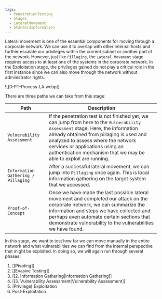```yaml
---
tags:
  - PenetrationTesting
  - Stages
  - LateralMovement
  - StandardInformation
---
```

Lateral movement is one of the essential components for moving through a corporate network. We can use it to overlap with other internal hosts and further escalate our privileges within the current subnet or another part of the network. However, just like `Pillaging`, the `Lateral Movement` stage requires access to at least one of the systems in the corporate network. In the Exploitation stage, the privileges gained do not play a critical role in the first instance since we can also move through the network without administrator rights.

![[0-PT-Process-LA.webp]]

There are three paths we can take from this stage:

| **Path**                            | **Description**                                                                                                                                                                                                                                                                                                           |
| ----------------------------------- | ------------------------------------------------------------------------------------------------------------------------------------------------------------------------------------------------------------------------------------------------------------------------------------------------------------------------- |
| `Vulnerability Assessment`          | If the penetration test is not finished yet, we can jump from here to the `Vulnerability Assessment` stage. Here, the information already obtained from pillaging is used and analyzed to assess where the network services or applications using an authentication mechanism that we may be able to exploit are running. |
| `Information Gathering / Pillaging` | After a successful lateral movement, we can jump into `Pillaging` once again. This is local information gathering on the target system that we accessed.                                                                                                                                                                  |
| `Proof-of-Concept`                  | Once we have made the last possible lateral movement and completed our attack on the corporate network, we can summarize the information and steps we have collected and perhaps even automate certain sections that demonstrate vulnerability to the vulnerabilities we have found.                                      |

In this stage, we want to test how far we can move manually in the entire network and what vulnerabilities we can find from the internal perspective that might be exploited. In doing so, we will again run through several phases:

1. [[Pivoting]]
2. [[Evasive Testing]]
3. [[2. Information Gathering|Information Gathering]]
4. [[3. Vulnerability Assessment|Vulnerability Assessment]]
5. (Privilege) Exploitation
6. Post-Exploitation